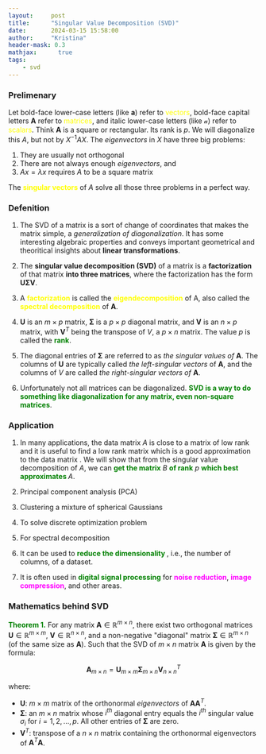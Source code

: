 ```yaml
---
layout:     post
title:      "Singular Value Decomposition (SVD)"
date:       2024-03-15 15:58:00
author:     "Kristina"
header-mask: 0.3
mathjax:      true
tags:
    - svd
---
```


### Prelimenary


Let bold-face lower-case letters (like $\mathbf{a}$) refer to <font color='yellow'>vectors</font>, bold-face capital letters $\mathbf{A}$ refer to <font color='yellow'>matrices</font>, and italic lower-case letters (like $\mathcal{a}$) refer to <font color='yellow'>scalars</font>. Think $\mathbf{A}$ is a  square or rectangular. Its rank is $p$. We will diagonalize this $A$, but not by $X^{-1} AX$. The *eigenvectors* in $X$ have three big problems:
1. They are usually not orthogonal
2. There are not always enough *eigenvectors*, and
3. $Ax = \lambda x$ requires $A$ to be a square matrix

The **<font color='yellow'>singular vectors</font>** of $A$ solve all those three problems in a perfect way.  

### Defenition

1. The SVD of a matrix is a sort of change of coordinates that makes the matrix simple, a *generalization of diagonalization*. It has some interesting algebraic properties and conveys important geometrical and theoritical insights about **linear transformations**.

2. The **singular value decomposition (SVD)** of a matrix is a **factorization** of that matrix **into three matrices**, where the factorization has the form $\mathbf{U\Sigma V}$. 

3. A **<font color='yellow'>factorization</font>** is called the **<font color='yellow'>eigendecomposition</font>** of A, also called
the **<font color='yellow'>spectral decomposition</font>** of $\mathbf{A}$.

4. $\mathbf{U}$ is an $m \times p$ matrix, $\mathbf{\Sigma}$ is a $p\times p$ diagonal matrix, and $\mathbf{V}$ is an $n \times p$ matrix, with $\mathbf{V}^T$ being the transpose of $V$, a $p \times n$ matrix. The value $p$ is called the **<font color='green'>rank</font>**. 

5. The diagonal entries of $\mathbf{\Sigma}$ are referred to as _the singular values of_ $\mathbf{A}$. The columns of $\mathbf{U}$ are typically called *the left-singular vectors* of $\mathbf{A}$, and the columns of $V$ are called *the right-singular vectors of* $\mathbf{A}$. 

6. Unfortunately not all matrices can be diagonalized. **<font color='green'>SVD is a way to do something like diagonalization for any matrix, even non-square matrices</font>**.

### Application

1. In many applications, the data matrix $A$ is close to a matrix of low rank and it is useful to find a low rank matrix which is a good approximation to the data matrix . We will show that from the singular value decomposition of $A$, we can **<font color='green'>get the matrix</font>** $B$ **<font color='green'>of rank</font>** $p$ **<font color='green'>which best approximates </font>**$A$.

2. Principal component analysis (PCA)

3. Clustering a mixture of spherical Gaussians

4. To solve discrete optimization problem

5. For spectral decomposition

6. It can be used to **<font color='green'>reduce the dimensionality </font>**, i.e., the number of columns, of a dataset. 

7. It is often used in **<font color='green'>digital signal processing</font>** for **<font color='magenta'>noise reduction</font>**, **<font color='magenta'>image compression</font>**, and other areas.


### Mathematics behind SVD

**<font color='green'>Theorem 1.</font>** For any matrix $\mathbf{A} \in \mathbb{R}^{m \times n}$, there exist two orthogonal matrices $\mathbf{U} \in \mathbb{R}^{m \times m}$, $\mathbf{V} \in \mathbb {R}^{n \times n}$, and a non-negative "diagonal" matrix $\mathbf{\Sigma} \in \mathbb{R}^{m \times n}$ (of the same size as $\mathbf{A}$). Such that the SVD of $m \times n$ matrix $\mathbf{A}$ is given by the formula:


$$
\mathbf{A}_{m\times n} = \mathbf{U}_{m \times m} \mathbf{\Sigma}_{m \times n} \mathbf{V}_{n \times n}^T
$$


where:
- $\mathbf{U}$: $m \times m$ matrix of the orthonormal _eigenvectors_ of $\mathbf{AA}^T$.
- $\mathbf{\Sigma}$: an $m \times n$ matrix whose $i^{th}$ diagonal entry equals the $i^{th}$ singular value $\sigma_i$ for $i=1, 2, \ldots, p$. All other entries of $\mathbf{\Sigma}$ are zero.
- $\mathbf{V}^T$: transpose of a $n \times n$ matrix containing the orthonormal eigenvectors of $\mathbf{A}^T \mathbf{A}$.





